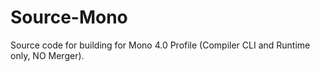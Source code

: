 # Source-Mono
Source code for building for Mono 4.0 Profile (Compiler CLI and Runtime only, NO Merger).
